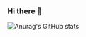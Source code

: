 ### Hi there 👋

![Anurag's GitHub stats](https://github-readme-stats.vercel.app/api?username=DinggiDing&show_icons=true&theme=swift)

<!--
**DinggiDing/DinggiDing** is a ✨ _special_ ✨ repository because its `README.md` (this file) appears on your GitHub profile.

Here are some ideas to get you started:

- 🔭 I’m currently working on ...
- 🌱 I’m currently learning ...
- 👯 I’m looking to collaborate on ...
- 🤔 I’m looking for help with ...
- 💬 Ask me about ...
- 📫 How to reach me: ...
- 😄 Pronouns: ...
- ⚡ Fun fact: ...
-->
